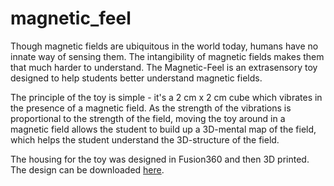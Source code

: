 # magnetic_feel

Though magnetic fields are ubiquitous in the world today, humans have no innate way of sensing them. The intangibility of magnetic fields makes them that much harder to understand. The Magnetic-Feel is an extrasensory toy designed to help students better understand magnetic fields.

The principle of the toy is simple - it's a 2 cm x 2 cm cube which vibrates in the presence of a magnetic field.  As the strength of the vibrations is proportional to the strength of the field,  moving the toy around in a magnetic field allows the student to build up a 3D-mental map of the field, which helps the student understand the 3D-structure of the field.

The housing for the toy was designed in Fusion360 and then 3D printed. The design can be downloaded [here](http://a360.co/2m23xQc). 
